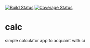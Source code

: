 [![Build Status](https://travis-ci.com/Anguandia/calc.svg?branch=master)](https://travis-ci.com/Anguandia/calc)
[![Coverage Status](https://coveralls.io/repos/github/Anguandia/calc/badge.svg?branch=master)](https://coveralls.io/github/Anguandia/calc?branch=master)

# calc
simple calculator app to acquaint with ci 
